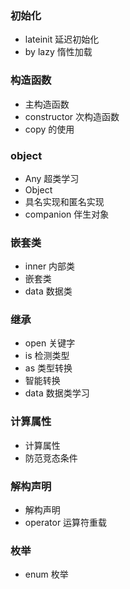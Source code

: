 ### 初始化
- lateinit 延迟初始化
- by lazy 惰性加载
### 构造函数
- 主构造函数
- constructor 次构造函数
- copy 的使用
### object
- Any 超类学习
- Object
- 具名实现和匿名实现
- companion 伴生对象
### 嵌套类
- inner 内部类
- 嵌套类
- data 数据类

### 继承
- open 关键字
- is 检测类型
- as 类型转换
- 智能转换
- data 数据类学习
### 计算属性
- 计算属性
- 防范竞态条件
### 解构声明
- 解构声明
- operator 运算符重载
### 枚举
- enum 枚举